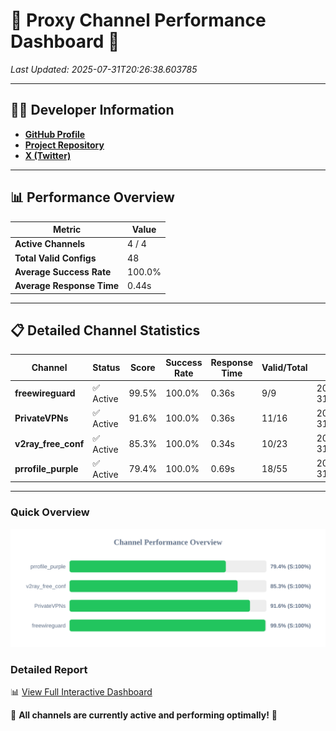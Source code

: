 # 🌟 Proxy Channel Performance Dashboard 🌟

_Last Updated: 2025-07-31T20:26:38.603785_

---

## 👩‍💻 Developer Information

- **[GitHub Profile](https://github.com/4n0nymou3)**  
- **[Project Repository](https://github.com/4n0nymou3/multi-proxy-config-fetcher)**  
- **[X (Twitter)](https://x.com/4n0nymou3)**  

---

## 📊 Performance Overview

| Metric                | Value       |
|-----------------------|-------------|
| **Active Channels**   | 4 / 4       |
| **Total Valid Configs** | 48          |
| **Average Success Rate** | 100.0%      |
| **Average Response Time** | 0.44s       |

---

## 📋 Detailed Channel Statistics

| Channel          | Status     | Score  | Success Rate | Response Time | Valid/Total | Last Success               |
|------------------|------------|--------|--------------|---------------|-------------|----------------------------|
| **freewireguard**  | ✅ Active  | 99.5%  | 100.0% | 0.36s         | 9/9       | 2025-07-31T20:26:38.602071 |
| **PrivateVPNs**  | ✅ Active  | 91.6%  | 100.0% | 0.36s         | 11/16       | 2025-07-31T20:26:38.216026 |
| **v2ray_free_conf**  | ✅ Active  | 85.3%  | 100.0% | 0.34s         | 10/23       | 2025-07-31T20:26:37.811624 |
| **prrofile_purple**  | ✅ Active  | 79.4%  | 100.0% | 0.69s         | 18/55       | 2025-07-31T20:26:37.352524 |

---

### Quick Overview
<div align="center">
  <a href="https://raw.githubusercontent.com/nullluser/NullRepo/refs/heads/main/assets/channel_stats_chart.svg">
    <img src="https://raw.githubusercontent.com/nullluser/NullRepo/refs/heads/main/assets/channel_stats_chart.svg" alt="Source Performance Statistics" width="800">
  </a>
</div>

### Detailed Report
📊 [View Full Interactive Dashboard](https://htmlpreview.github.io/?https://github.com/nullluser/NullRepo/blob/main/assets/performance_report.html)

🎉 **All channels are currently active and performing optimally!** 🎉
